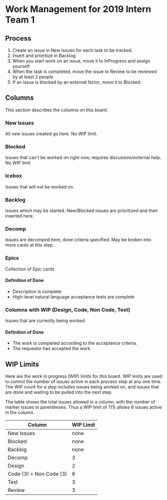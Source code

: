 # Work Management for 2019 Intern Team 1

## Process
1. Create an issue in New Issues for each task to be tracked. 
2. Insert and prioritize in Backlog 
3. When you start work on an issue, move it to InProgress and assign yourself.
4. When the task is completed, move the issue to Review to be reviewed by at least 2 people
5. If an issue is blocked by an external factor, move it to Blocked.

## Columns

This section describes the columns on this board.

### New Issues
All new issues created go here. No WIP limit.

### Blocked
Issues that can't be worked on right now, requires discussion/external help. No WIP limit

### Icebox
Issues that will not be worked on.

### Backlog
Issues which may be started. New/Blocked issues are prioritized and then inserted here. 

### Decomp
Issues are decomped here, done criteria specified. May be broken into more cards at this step. 

### Epics
Collection of Epic cards

#### Definition of Done
- Description is complete
- High-level natural language acceptance tests are complete

### Columns with WIP (Design, Code, Non Code, Test)
Issues that are currently being worked.

#### Definition of Done
- The work is completed according to the acceptance criteria.
- The requestor has accepted the work.


## WIP Limits
Here are the work in progress (WIP) limits for this board.  WIP limits are used to control the number of issues active in each process step at any one time.  The WIP count for a step includes issues being worked on, and issues that are done and waiting to be pulled into the next step.

The table shows the total issues allowed in a column, with the number of marker issues in parentheses.  Thus a WIP limit of 7(1) allows 6 issues active in the column.

| Column | WIP Limit | 
| --- | --- |
| New Issues | none |
| Blocked | none |
| Backlog | none | 
| Decomp | 3 |
| Design | 2 |
| Code (3) + Non Code (3) | 6 |
| Test | 3 |
| Review | 3 |

